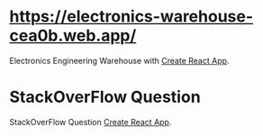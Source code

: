 # https://electronics-warehouse-cea0b.web.app/

Electronics Engineering Warehouse with [Create React App](https://electronics-warehouse-cea0b.web.app/).

# StackOverFlow Question

StackOverFlow Question [Create React App](https://stackoverflow.com/questions/ask?fbclid=IwAR3TxlM1H4H44p5roswzJ5d8l0KVkyvBJ0UH_UWSxWcTzzXcyyWYicH9bfI).



